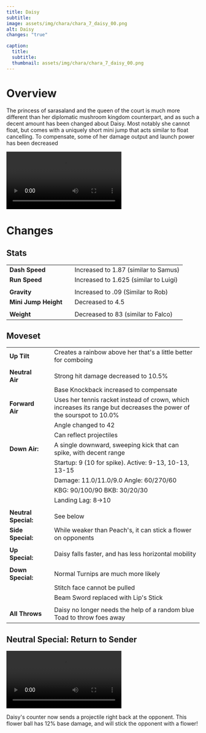 ```yaml
---
title: Daisy
subtitle: 
image: assets/img/chara/chara_7_daisy_00.png
alt: Daisy
changes: "true"

caption:
  title:
  subtitle: 
  thumbnail: assets/img/chara/chara_7_daisy_00.png
---
```


# Overview 

The princess of sarasaland and the queen of the court is much more different than her diplomatic mushroom kingdom counterpart, and as such a decent amount has been changed about Daisy. Most notably she cannot float, but comes with a uniquely short mini jump that acts similar to float cancelling. To compensate, some of her damage output and launch power has been decreased


<video src="https://csharpm7.github.io/Ultimate14/assets/img/videos/daisy_demo.mp4" max-width="360px" controls></video>

# Changes

## Stats

| |  |  |
| :----------- | :-----: | ----------- |
| **Dash Speed** | | Increased to 1.87 (similar to Samus)  |
| **Run Speed** | | Increased to 1.625 (similar to Luigi)  |
|  | |  |
| **Gravity** | |Increased to .09 (Similar to Rob)  |
| **Mini Jump Height** | |Decreased to 4.5  |
|  | |  |
| **Weight** | | Decreased to 83 (similar to Falco)  |


## Moveset

| |  |  |
| :----------- | :-----: | ----------- |
| **Up Tilt** | | Creates a rainbow above her that's a little better for comboing |
|  |  |  |
| **Neutral Air** | | Strong hit damage decreased to 10.5% |
|  |  | Base Knockback increased to compensate  |
| **Forward Air** | | Uses her tennis racket instead of crown, which increases its range but decreases the power of the sourspot to 10.0% |
|  |  | Angle changed to 42  |
|  |  | Can reflect projectiles |
| **Down Air:** | | A single downward, sweeping kick that can spike, with decent range |
| | | Startup: 9 (10 for spike). Active: 9-13, 10-13, 13-15 |
| | | Damage: 11.0/11.0/9.0 Angle: 60/270/60 |
| | | KBG: 90/100/90 BKB: 30/20/30 |
| | | Landing Lag: 8->10 |
| | | |
| **Neutral Special:** | | See below |
| **Side Special:** | | While weaker than Peach's, it can stick a flower on opponents |
| | | |
| **Up Special:** | | Daisy falls faster, and has less horizontal mobility |
| | | |
| **Down Special:** | | Normal Turnips are much more likely |
| | | Stitch face cannot be pulled |
| | | Beam Sword replaced with Lip's Stick |
| | | |
| **All Throws** | | Daisy no longer needs the help of a random blue Toad to throw foes away |

## Neutral Special: Return to Sender
<video src="https://csharpm7.github.io/Ultimate14/assets/img/videos/daisy_specialn.mp4" max-width="360px" controls></video>

Daisy's counter now sends a projectile right back at the opponent. This flower ball has 12% base damage, and will stick the opponent with a flower!